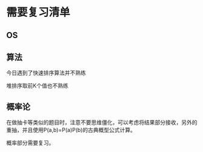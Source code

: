 # 需要复习清单

## OS





## 算法

今日遇到了快速排序算法并不熟练

堆排序取前K个值也不熟练



## 概率论

在做抽卡等类似的题目时，注意不要思维僵化，可以考虑将结果部分接收，另外的重抽，并且使用P(a,b)=P(a)P(b)的古典概型公式计算。

概率部分需要复习。